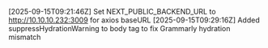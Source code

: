[2025-09-15T09:21:46Z] Set NEXT_PUBLIC_BACKEND_URL to http://10.10.10.232:3009 for axios baseURL
[2025-09-15T09:29:16Z] Added suppressHydrationWarning to body tag to fix Grammarly hydration mismatch
